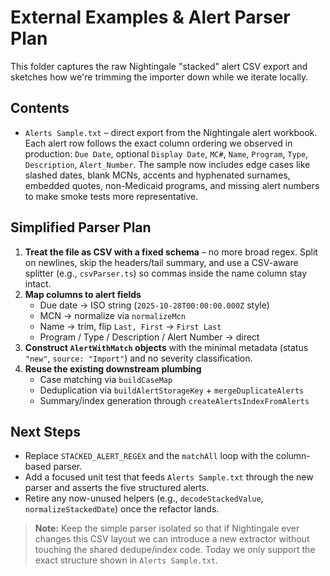 # External Examples & Alert Parser Plan

This folder captures the raw Nightingale "stacked" alert CSV export and sketches how we're trimming the importer down while we iterate locally.

## Contents

- `Alerts Sample.txt` – direct export from the Nightingale alert workbook. Each alert row follows the exact column ordering we observed in production: `Due Date`, optional `Display Date`, `MC#`, `Name`, `Program`, `Type`, `Description`, `Alert_Number`. The sample now includes edge cases like slashed dates, blank MCNs, accents and hyphenated surnames, embedded quotes, non-Medicaid programs, and missing alert numbers to make smoke tests more representative.

## Simplified Parser Plan

1. **Treat the file as CSV with a fixed schema** – no more broad regex. Split on newlines, skip the headers/tail summary, and use a CSV-aware splitter (e.g., `csvParser.ts`) so commas inside the name column stay intact.
2. **Map columns to alert fields**
   - Due date → ISO string (`2025-10-28T00:00:00.000Z` style)
   - MCN → normalize via `normalizeMcn`
   - Name → trim, flip `Last, First` → `First Last`
   - Program / Type / Description / Alert Number → direct
3. **Construct `AlertWithMatch` objects** with the minimal metadata (status `"new"`, `source: "Import"`) and no severity classification.
4. **Reuse the existing downstream plumbing**
   - Case matching via `buildCaseMap`
   - Deduplication via `buildAlertStorageKey` + `mergeDuplicateAlerts`
   - Summary/index generation through `createAlertsIndexFromAlerts`

## Next Steps

- Replace `STACKED_ALERT_REGEX` and the `matchAll` loop with the column-based parser.
- Add a focused unit test that feeds `Alerts Sample.txt` through the new parser and asserts the five structured alerts. 
- Retire any now-unused helpers (e.g., `decodeStackedValue`, `normalizeStackedDate`) once the refactor lands.

> **Note:** Keep the simple parser isolated so that if Nightingale ever changes this CSV layout we can introduce a new extractor without touching the shared dedupe/index code. Today we only support the exact structure shown in `Alerts Sample.txt`.
